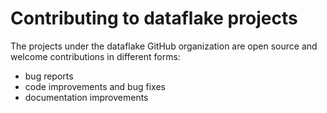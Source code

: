 <!--
Generated from:
https://github.com/zopefoundation/meta/tree/master/config/zope-product
-->
# Contributing to dataflake projects

The projects under the dataflake GitHub organization are open source and
welcome contributions in different forms:

* bug reports
* code improvements and bug fixes
* documentation improvements
